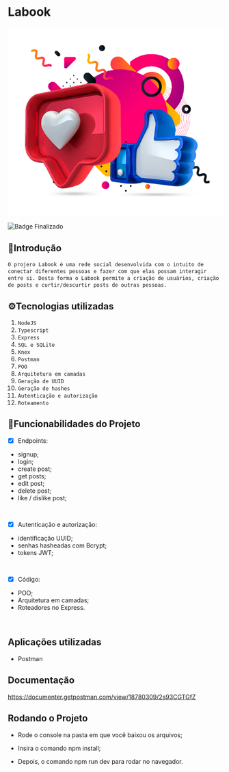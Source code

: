 # Labook
![Labook](./src/assets/redes-sociais.png)

![Badge Finalizado](http://img.shields.io/static/v1?label=STATUS&message=FINALIZADO&color=RED&style=for-the-badge)


## 📑Introdução
    O projero Labook é uma rede social desenvolvida com o intuito de conectar diferentes pessoas e fazer com que elas possam interagir entre si. Desta forma o Labook permite a criação de usuários, criação de posts e curtir/descurtir posts de outras pessoas.

## ⚙️Tecnologias utilizadas

1. ``NodeJS``
2. ``Typescript``
3. ``Express``
4. ``SQL e SQLite``
5. ``Knex``
6. ``Postman``
7. ``POO``
8. ``Arquitetura em camadas``
9. ``Geração de UUID``
10. ``Geração de hashes``
11. ``Autenticação e autorização``
12. ``Roteamento``

## 📱Funcionabilidades do Projeto


- [x] Endpoints:

- signup;
- login;
- create post;
- get posts;
- edit post;
- delete post;
- like / dislike post;
<br>

- [x] Autenticação e autorização:

-  identificação UUID;
- senhas hasheadas com Bcrypt;
- tokens JWT;
<br>

- [x] Código:

- POO;
- Arquitetura em camadas;
- Roteadores no Express.
<br>


## Aplicações utilizadas
- Postman

## Documentação
https://documenter.getpostman.com/view/18780309/2s93CGTGfZ

## Rodando o Projeto
- Rode o console na pasta em que você baixou os arquivos;

- Insira o comando npm install;

- Depois, o comando npm run dev para rodar no navegador.
